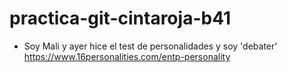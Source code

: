 # practica-git-cintaroja-b41

- Soy Mali y ayer hice el test de personalidades y soy 'debater'
    https://www.16personalities.com/entp-personality